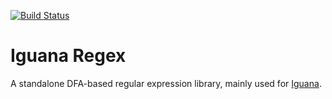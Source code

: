 [![Build Status](https://travis-ci.org/iguana-parser/regex.svg?branch=master)](https://travis-ci.org/iguana-parser/regex)

# Iguana Regex

A standalone DFA-based regular expression library, mainly used for [Iguana](https://github.com/iguana-parser/iguana).
